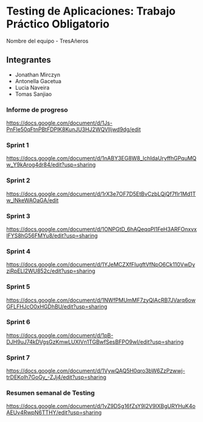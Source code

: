 # Testing de Aplicaciones: Trabajo Práctico Obligatorio ## 
Nombre del equipo - TresAñeros
## Integrantes
- Jonathan Mirczyn
- Antonella Gacetua
- Lucia Naveira
- Tomas Sanjiao

### Informe de progreso
https://docs.google.com/document/d/1Js-PnFIe50qFtnPBtFDPlK8KunJU3HJ2WQVIljwd9dg/edit

### Sprint 1
https://docs.google.com/document/d/1nABY3EG8W8_lchIdaUryffhGPquMQw_Y9kArog4dr84/edit?usp=sharing

### Sprint 2
https://docs.google.com/document/d/1rX3e7OF7D5EtBvCzbLQjQf7flr1Md1Tw_lNkeWAOaGA/edit

### Sprint 3
https://docs.google.com/document/d/1ONPGtD_6hAQeqqPl1FeH3ARFOnxvxlFYS8hG56FMYu8/edit?usp=sharing

### Sprint 4
https://docs.google.com/document/d/1YJeMCZXfFIugftVfNpO6Ck110VwDyziRpELl2WU852c/edit?usp=sharing

### Sprint 5
https://docs.google.com/document/d/1NWfPMUmMF7zyQlAcRB7JVarq6owGFLFHJcO0xHGDhBU/edit?usp=sharing

### Sprint 6   
https://docs.google.com/document/d/1pB-DJH9uJ74kDVgsGzKmwLUXIVn1TGBwfSesBFPO9wI/edit?usp=sharing

### Sprint 7 
https://docs.google.com/document/d/1VywQAQ5H0qro3bW6ZzPzwwj-trDEKoIh7GoGy_-ZJj4/edit?usp=sharing

### Resumen semanal de Testing
https://docs.google.com/document/d/1vZ9DSg16fZsY9l2V9lXBgURYHuK4oAEUv4RwpN6TTHY/edit?usp=sharing